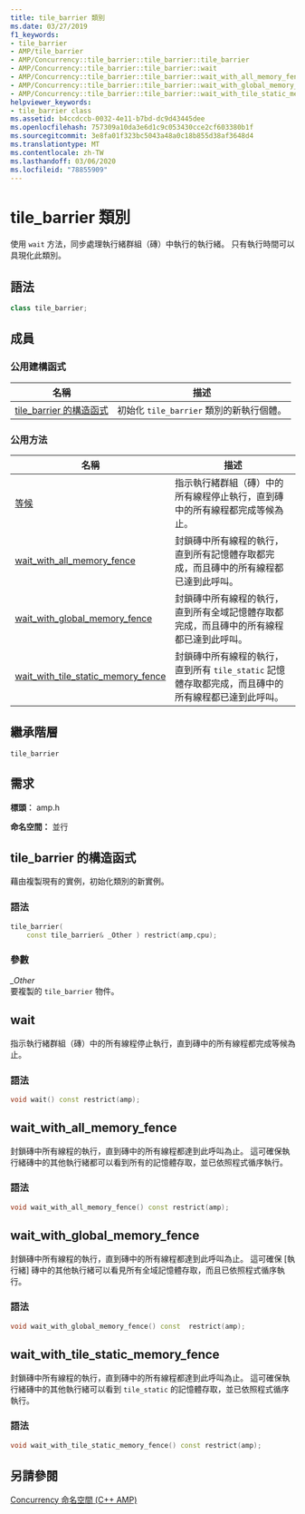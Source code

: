 ```yaml
---
title: tile_barrier 類別
ms.date: 03/27/2019
f1_keywords:
- tile_barrier
- AMP/tile_barrier
- AMP/Concurrency::tile_barrier::tile_barrier::tile_barrier
- AMP/Concurrency::tile_barrier::tile_barrier::wait
- AMP/Concurrency::tile_barrier::tile_barrier::wait_with_all_memory_fence
- AMP/Concurrency::tile_barrier::tile_barrier::wait_with_global_memory_fence
- AMP/Concurrency::tile_barrier::tile_barrier::wait_with_tile_static_memory_fence
helpviewer_keywords:
- tile_barrier class
ms.assetid: b4ccdccb-0032-4e11-b7bd-dc9d43445dee
ms.openlocfilehash: 757309a10da3e6d1c9c053430cce2cf603380b1f
ms.sourcegitcommit: 3e8fa01f323bc5043a48a0c18b855d38af3648d4
ms.translationtype: MT
ms.contentlocale: zh-TW
ms.lasthandoff: 03/06/2020
ms.locfileid: "78855909"
---
```

# <a name="tile_barrier-class"></a>tile_barrier 類別

使用 `wait` 方法，同步處理執行緒群組（磚）中執行的執行緒。 只有執行時間可以具現化此類別。

## <a name="syntax"></a>語法

```cpp
class tile_barrier;
```

## <a name="members"></a>成員

### <a name="public-constructors"></a>公用建構函式

|名稱|描述|
|----------|-----------------|
|[tile_barrier 的構造函式](#ctor)|初始化 `tile_barrier` 類別的新執行個體。|

### <a name="public-methods"></a>公用方法

|名稱|描述|
|----------|-----------------|
|[等候](#wait)|指示執行緒群組（磚）中的所有線程停止執行，直到磚中的所有線程都完成等候為止。|
|[wait_with_all_memory_fence](#wait_with_all_memory_fence)|封鎖磚中所有線程的執行，直到所有記憶體存取都完成，而且磚中的所有線程都已達到此呼叫。|
|[wait_with_global_memory_fence](#wait_with_global_memory_fence)|封鎖磚中所有線程的執行，直到所有全域記憶體存取都完成，而且磚中的所有線程都已達到此呼叫。|
|[wait_with_tile_static_memory_fence](#wait_with_tile_static_memory_fence)|封鎖磚中所有線程的執行，直到所有 `tile_static` 記憶體存取都完成，而且磚中的所有線程都已達到此呼叫。|

## <a name="inheritance-hierarchy"></a>繼承階層

`tile_barrier`

## <a name="requirements"></a>需求

**標頭︰** amp.h

**命名空間：** 並行

## <a name="ctor"></a>tile_barrier 的構造函式

藉由複製現有的實例，初始化類別的新實例。

### <a name="syntax"></a>語法

```cpp
tile_barrier(
    const tile_barrier& _Other ) restrict(amp,cpu);
```

### <a name="parameters"></a>參數

*_Other*<br/>
要複製的 `tile_barrier` 物件。

## <a name="wait"></a>wait

指示執行緒群組（磚）中的所有線程停止執行，直到磚中的所有線程都完成等候為止。

### <a name="syntax"></a>語法

```cpp
void wait() const restrict(amp);
```

## <a name="wait_with_all_memory_fence"></a>wait_with_all_memory_fence

封鎖磚中所有線程的執行，直到磚中的所有線程都達到此呼叫為止。 這可確保執行緒磚中的其他執行緒都可以看到所有的記憶體存取，並已依照程式循序執行。

### <a name="syntax"></a>語法

```cpp
void wait_with_all_memory_fence() const restrict(amp);
```

## <a name="a-namewait_with_global_memory_fence-wait_with_global_memory_fence"></a><a name="wait_with_global_memory_fence"> wait_with_global_memory_fence

封鎖磚中所有線程的執行，直到磚中的所有線程都達到此呼叫為止。 這可確保 [執行緒] 磚中的其他執行緒可以看見所有全域記憶體存取，而且已依照程式循序執行。

### <a name="syntax"></a>語法

```cpp
void wait_with_global_memory_fence() const  restrict(amp);
```

## <a name="a-namewait_with_tile_static_memory_fence-wait_with_tile_static_memory_fence"></a><a name="wait_with_tile_static_memory_fence"> wait_with_tile_static_memory_fence

封鎖磚中所有線程的執行，直到磚中的所有線程都達到此呼叫為止。 這可確保執行緒磚中的其他執行緒可以看到 `tile_static` 的記憶體存取，並已依照程式循序執行。

### <a name="syntax"></a>語法

```cpp
void wait_with_tile_static_memory_fence() const restrict(amp);
```

## <a name="see-also"></a>另請參閱

[Concurrency 命名空間 (C++ AMP)](concurrency-namespace-cpp-amp.md)
